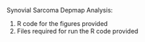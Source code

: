 Synovial Sarcoma Depmap Analysis:
1. R code for the figures provided
2. Files required for run the R code provided
